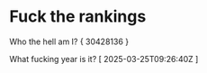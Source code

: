 # Fuck the rankings

Who the hell am I?
{ 30428136 }

What fucking year is it?
[ 2025-03-25T09:26:40Z ]

